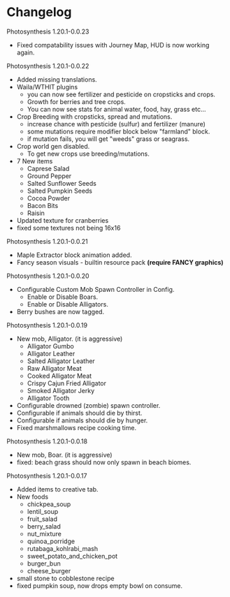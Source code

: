 # Changelog
Photosynthesis 1.20.1-0.0.23
- Fixed compatability issues with Journey Map, HUD is now working again.

Photosynthesis 1.20.1-0.0.22
- Added missing translations.
- Waila/WTHIT plugins
  - you can now see fertilizer and pesticide on cropsticks and crops.
  - Growth for berries and tree crops.
  - You can now see stats for animal water, food, hay, grass etc...
- Crop Breeding with cropsticks, spread and mutations.
  - increase chance with pesticide (sulfur) and fertilizer (manure)
  - some mutations require modifier block below "farmland" block.
  - if mutation fails, you will get "weeds" grass or seagrass.
- Crop world gen disabled. 
  - To get new crops use breeding/mutations.
- 7 New items
  - Caprese Salad
  - Ground Pepper
  - Salted Sunflower Seeds
  - Salted Pumpkin Seeds
  - Cocoa Powder
  - Bacon Bits
  - Raisin
- Updated texture for cranberries
- fixed some textures not being 16x16

Photosynthesis 1.20.1-0.0.21
- Maple Extractor block animation added.
- Fancy season visuals - builtin resource pack **(require FANCY graphics)**

Photosynthesis 1.20.1-0.0.20
- Configurable Custom Mob Spawn Controller in Config.
    - Enable or Disable Boars.
    - Enable or Disable Alligators.
- Berry bushes are now tagged.

Photosynthesis 1.20.1-0.0.19
- New mob, Alligator. (it is aggressive)
    - Alligator Gumbo
    - Alligator Leather
    - Salted Alligator Leather
    - Raw Alligator Meat
    - Cooked Alligator Meat
    - Crispy Cajun Fried Alligator
    - Smoked Alligator Jerky
    - Alligator Tooth
- Configurable drowned (zombie) spawn controller.
- Configurable if animals should die by thirst.
- Configurable if animals should die by hunger.
- Fixed marshmallows recipe cooking time.

Photosynthesis 1.20.1-0.0.18
- New mob, Boar. (it is aggressive)
- fixed: beach grass should now only spawn in beach biomes.

Photosynthesis 1.20.1-0.0.17
- Added items to creative tab.
- New foods
    - chickpea_soup
    - lentil_soup
    - fruit_salad
    - berry_salad
    - nut_mixture
    - quinoa_porridge
    - rutabaga_kohlrabi_mash
    - sweet_potato_and_chicken_pot
    - burger_bun
    - cheese_burger
- small stone to cobblestone recipe
- fixed pumpkin soup, now drops empty bowl on consume.